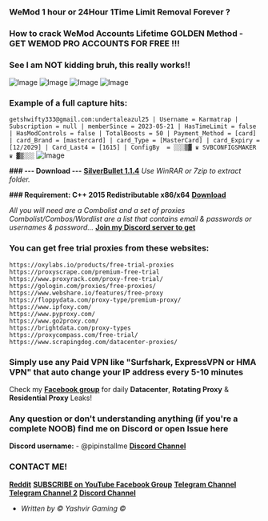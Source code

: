 ### WeMod 1 hour or 24Hour 1Time Limit Removal Forever ?
### How to crack **WeMod Accounts Lifetime GOLDEN Method** -  **GET WEMOD PRO ACCOUNTS FOR FREE !!!**

### **See I am NOT kidding bruh, this really works!!**
![Image](https://github.com/user-attachments/assets/01c724a5-f8ac-4924-97ef-6d0adc6d3f3b)
![Image](https://github.com/user-attachments/assets/934162c1-65c8-4f18-8116-f9a1cc61e2be)
![Image](https://github.com/user-attachments/assets/2d962429-07cf-476a-b718-38b13e12305d)
![Image](https://github.com/user-attachments/assets/9e8fcc06-cd73-40fa-b3cb-656c07a27a24)

### **Example of a full capture hits:**
`getshwifty333@gmail.com:undertaleazul25 | Username = Karmatrap | Subscription = null | memberSince = 2023-05-21 | HasTimeLimit = false | HasModControls = false | TotalBoosts = 50 | Payment_Method = [card] | card_Brand = [mastercard] | card_Type = [MasterCard] | card_Expiry = [12/2029] | Card_Last4 = [1615] | ConfigBy  = ░░░▒▓ ♛ SVBCONFIGSMAKER ♛ ▓▒░░░`
![Image](https://github.com/user-attachments/assets/0a7ee477-ec46-4a59-9f9f-d14fe220e97d)


**### --- Download ---**
**[SilverBullet 1.1.4](https://github.com/ob2configmaker/SilverBullet/releases/tag/v1.1.4)** 
_Use WinRAR or 7zip to extract folder._

**### Requirement: C++ 2015 Redistributable x86/x64**
**[Download](https://www.microsoft.com/en-us/download/details.aspx?id=48145)**

_All you will need are a Combolist and a set of proxies 
Combolist/Combos/Wordlist are a list that contains email & passwords or usernames & password..._
 **[Join my Discord server to get](https://discord.com/invite/uzwsqSJaZP)**


### **You can get free trial proxies from these websites:**
```
https://oxylabs.io/products/free-trial-proxies
https://proxyscrape.com/premium-free-trial
https://www.proxyrack.com/proxy-free-trial/
https://gologin.com/proxies/free-proxies/
https://www.webshare.io/features/free-proxy
https://floppydata.com/proxy-type/premium-proxy/
https://www.ipfoxy.com/
https://www.pyproxy.com/
https://www.go2proxy.com/
https://brightdata.com/proxy-types
https://proxycompass.com/free-trial/
https://www.scrapingdog.com/datacenter-proxies/
```

### Simply use any **Paid VPN** like "**Surfshark, ExpressVPN or HMA VPN**" that auto change your IP address every 5-10 minutes
Check my **[Facebook group](https://www.facebook.com/groups/svbconfigsmaker)** for daily **Datacenter**, **Rotating Proxy** & **Residential Proxy** Leaks!

### **Any question or don't understanding anything (if you're a complete NOOB) find me on Discord or open Issue here** 
**Discord username:** - @pipinstallme 
**[Discord Channel](https://discord.com/invite/uzwsqSJaZP)**


### CONTACT ME!
**[Reddit](https://www.reddit.com/user/YashvirGaming)**
**[SUBSCRIBE on YouTube ](https://www.youtube.com/@svbconfigmakerbot)** 
**[Facebook Group](https://www.facebook.com/groups/svbconfigsmaker)** 
**[Telegram Channel](https://t.me/svbc0nfigmaker)**
**[Telegram Channel 2](https://t.me/officialyashvirgaming)**
**[Discord Channel](https://discord.com/invite/uzwsqSJaZP)**


- _Written by © Yashvir Gaming ©_

